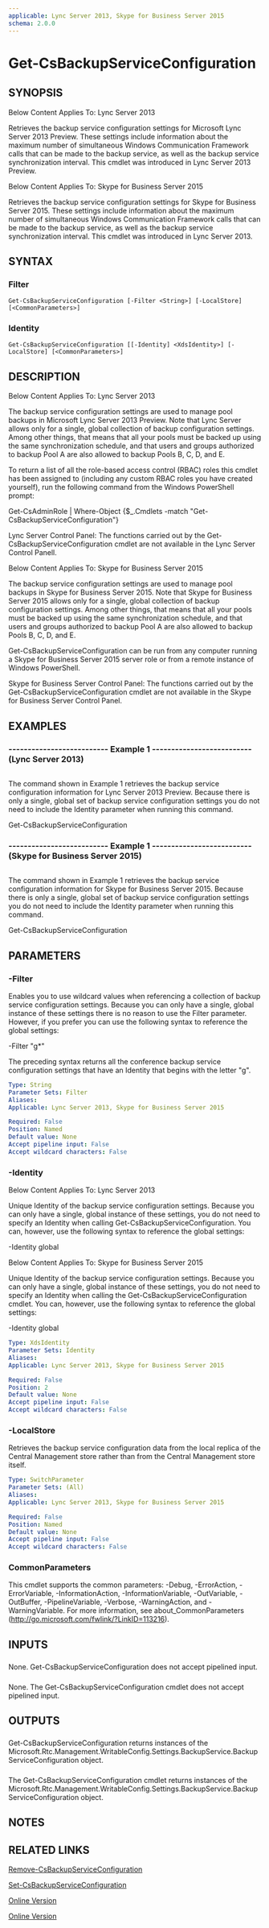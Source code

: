 ```yaml
---
applicable: Lync Server 2013, Skype for Business Server 2015
schema: 2.0.0
---
```


# Get-CsBackupServiceConfiguration

## SYNOPSIS
Below Content Applies To: Lync Server 2013

Retrieves the backup service configuration settings for Microsoft Lync Server 2013 Preview.
These settings include information about the maximum number of simultaneous Windows Communication Framework calls that can be made to the backup service, as well as the backup service synchronization interval.
This cmdlet was introduced in Lync Server 2013 Preview.

Below Content Applies To: Skype for Business Server 2015

Retrieves the backup service configuration settings for Skype for Business Server 2015.
These settings include information about the maximum number of simultaneous Windows Communication Framework calls that can be made to the backup service, as well as the backup service synchronization interval.
This cmdlet was introduced in Lync Server 2013.



## SYNTAX

### Filter
```
Get-CsBackupServiceConfiguration [-Filter <String>] [-LocalStore] [<CommonParameters>]
```

### Identity
```
Get-CsBackupServiceConfiguration [[-Identity] <XdsIdentity>] [-LocalStore] [<CommonParameters>]
```

## DESCRIPTION
Below Content Applies To: Lync Server 2013

The backup service configuration settings are used to manage pool backups in Microsoft Lync Server 2013 Preview.
Note that Lync Server allows only for a single, global collection of backup configuration settings.
Among other things, that means that all your pools must be backed up using the same synchronization schedule, and that users and groups authorized to backup Pool A are also allowed to backup Pools B, C, D, and E.

To return a list of all the role-based access control (RBAC) roles this cmdlet has been assigned to (including any custom RBAC roles you have created yourself), run the following command from the Windows PowerShell prompt:

Get-CsAdminRole | Where-Object {$_.Cmdlets -match "Get-CsBackupServiceConfiguration"}

Lync Server Control Panel: The functions carried out by the Get-CsBackupServiceConfiguration cmdlet are not available in the Lync Server Control Panell.

Below Content Applies To: Skype for Business Server 2015

The backup service configuration settings are used to manage pool backups in Skype for Business Server 2015.
Note that Skype for Business Server 2015 allows only for a single, global collection of backup configuration settings.
Among other things, that means that all your pools must be backed up using the same synchronization schedule, and that users and groups authorized to backup Pool A are also allowed to backup Pools B, C, D, and E.

Get-CsBackupServiceConfiguration can be run from any computer running a Skype for Business Server 2015 server role or from a remote instance of Windows PowerShell.

Skype for Business Server Control Panel: The functions carried out by the Get-CsBackupServiceConfiguration cmdlet are not available in the Skype for Business Server Control Panel.



## EXAMPLES

### -------------------------- Example 1 -------------------------- (Lync Server 2013)
```

```

The command shown in Example 1 retrieves the backup service configuration information for Lync Server 2013 Preview.
Because there is only a single, global set of backup service configuration settings you do not need to include the Identity parameter when running this command.

Get-CsBackupServiceConfiguration

### -------------------------- Example 1 -------------------------- (Skype for Business Server 2015)
```

```

The command shown in Example 1 retrieves the backup service configuration information for Skype for Business Server 2015.
Because there is only a single, global set of backup service configuration settings you do not need to include the Identity parameter when running this command.

Get-CsBackupServiceConfiguration

## PARAMETERS

### -Filter
Enables you to use wildcard values when referencing a collection of backup service configuration settings.
Because you can only have a single, global instance of these settings there is no reason to use the Filter parameter.
However, if you prefer you can use the following syntax to reference the global settings:

-Filter "g*"

The preceding syntax returns all the conference backup service configuration settings that have an Identity that begins with the letter "g".

```yaml
Type: String
Parameter Sets: Filter
Aliases: 
Applicable: Lync Server 2013, Skype for Business Server 2015

Required: False
Position: Named
Default value: None
Accept pipeline input: False
Accept wildcard characters: False
```

### -Identity
Below Content Applies To: Lync Server 2013

Unique Identity of the backup service configuration settings.
Because you can only have a single, global instance of these settings, you do not need to specify an Identity when calling Get-CsBackupServiceConfiguration.
You can, however, use the following syntax to reference the global settings:

-Identity global



Below Content Applies To: Skype for Business Server 2015

Unique Identity of the backup service configuration settings.
Because you can only have a single, global instance of these settings, you do not need to specify an Identity when calling the Get-CsBackupServiceConfiguration cmdlet.
You can, however, use the following syntax to reference the global settings:

-Identity global



```yaml
Type: XdsIdentity
Parameter Sets: Identity
Aliases: 
Applicable: Lync Server 2013, Skype for Business Server 2015

Required: False
Position: 2
Default value: None
Accept pipeline input: False
Accept wildcard characters: False
```

### -LocalStore
Retrieves the backup service configuration data from the local replica of the Central Management store rather than from the Central Management store itself.

```yaml
Type: SwitchParameter
Parameter Sets: (All)
Aliases: 
Applicable: Lync Server 2013, Skype for Business Server 2015

Required: False
Position: Named
Default value: None
Accept pipeline input: False
Accept wildcard characters: False
```

### CommonParameters
This cmdlet supports the common parameters: -Debug, -ErrorAction, -ErrorVariable, -InformationAction, -InformationVariable, -OutVariable, -OutBuffer, -PipelineVariable, -Verbose, -WarningAction, and -WarningVariable. For more information, see about_CommonParameters (http://go.microsoft.com/fwlink/?LinkID=113216).

## INPUTS

###  
None.
Get-CsBackupServiceConfiguration does not accept pipelined input.

###  
None.
The Get-CsBackupServiceConfiguration cmdlet does not accept pipelined input.

## OUTPUTS

###  
Get-CsBackupServiceConfiguration returns instances of the Microsoft.Rtc.Management.WritableConfig.Settings.BackupService.BackupServiceConfiguration object.

###  
The Get-CsBackupServiceConfiguration cmdlet returns instances of the Microsoft.Rtc.Management.WritableConfig.Settings.BackupService.BackupServiceConfiguration object.

## NOTES

## RELATED LINKS

[Remove-CsBackupServiceConfiguration]()

[Set-CsBackupServiceConfiguration]()

[Online Version](http://technet.microsoft.com/EN-US/library/8e81a76c-4019-490d-9cd5-895cc2cc0863(OCS.15).aspx)

[Online Version](http://technet.microsoft.com/EN-US/library/8e81a76c-4019-490d-9cd5-895cc2cc0863(OCS.16).aspx)

